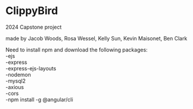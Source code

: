 # ClippyBird
2024 Capstone project

made by Jacob Woods, Rosa Wessel, Kelly Sun, Kevin Maisonet, Ben Clark


Need to install npm and download the following packages:\
-ejs\
-express\
-express-ejs-layouts\
-nodemon\
-mysql2\
-axious\
-cors\
-npm install -g @angular/cli 
